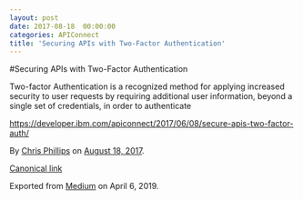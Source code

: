 ```yaml
---
layout: post
date: 2017-08-18  00:00:00
categories: APIConnect
title: 'Securing APIs with Two-Factor Authentication'
---
```

#Securing APIs with Two-Factor Authentication

Two-factor Authentication is a recognized method for applying increased
security to user requests by requiring additional user information,
beyond a single set of credentials, in order to authenticate

<https://developer.ibm.com/apiconnect/2017/06/08/secure-apis-two-factor-auth/>





By [Chris Phillips](https://medium.com/@cminion) on
[August 18, 2017](https://medium.com/p/7b1943f670eb).

[Canonical
link](https://medium.com/@cminion/securing-apis-with-two-factor-authentication-7b1943f670eb)

Exported from [Medium](https://medium.com) on April 6, 2019.
